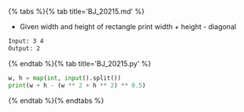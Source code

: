 {% tabs %}{% tab title='BJ_20215.md' %}

* Given width and height of rectangle print width + height - diagonal

```txt
Input: 3 4
Output: 2
```

{% endtab %}{% tab title='BJ_20215.py' %}

```py
w, h = map(int, input().split())
print(w + h - (w ** 2 + h ** 2) ** 0.5)
```

{% endtab %}{% endtabs %}
